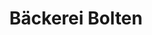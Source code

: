 ---
title: "Bäckerei Bolten"
url: /duesseldorf/baeckerei-bolten-bockumer-strasse/
shop: Bäckerei
---